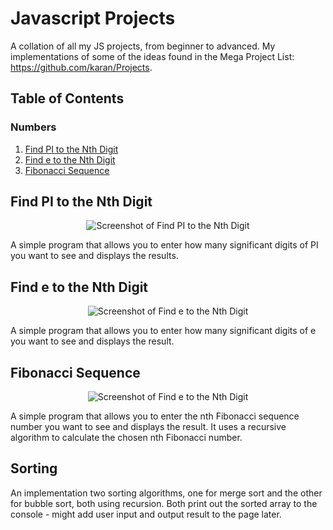 # Javascript Projects
A collation of all my JS projects, from beginner to advanced. My implementations of some of the ideas found in the Mega Project List: https://github.com/karan/Projects.

## Table of Contents
### Numbers
1. [Find PI to the Nth Digit](https://github.com/joanncholland/javascript-mega-project-list#find-e-to-the-nth-digit)
2. [Find e to the Nth Digit](https://github.com/joanncholland/javascript-mega-project-list#find-e-to-the-nth-digit)
3. [Fibonacci Sequence](https://github.com/joanncholland/javascript-mega-project-list#fibonacci-sequence)



## Find PI to the Nth Digit
<p align="center">
<img alt="Screenshot of Find PI to the Nth Digit" src="https://github.com/joanncholland/javascript-projects/blob/master/Assets/Screenshots/find-pi-to-the-nth-digit-result.png">
</p>
A simple program that allows you to enter how many significant digits of PI you want to see and displays the results.

## Find e to the Nth Digit
<p align="center">
<img alt="Screenshot of Find e to the Nth Digit" src="https://github.com/joanncholland/javascript-projects/blob/master/Assets/Screenshots/find-e-to-the-nth-digit-result.png">
</p>
A simple program that allows you to enter how many significant digits of e you want to see and displays the result.

## Fibonacci Sequence
<p align="center">
<img alt="Screenshot of Find e to the Nth Digit" src="https://github.com/joanncholland/javascript-projects/blob/master/Assets/Screenshots/fibonacci-sequence-result.png">
</p>
A simple program that allows you to enter the nth Fibonacci sequence number you want to see and displays the result. It uses a recursive algorithm to calculate the chosen nth Fibonacci number.

## Sorting
An implementation two sorting algorithms, one for merge sort and the other for bubble sort, both using recursion. Both print out the sorted array to the console - might add user input and output result to the page later.
